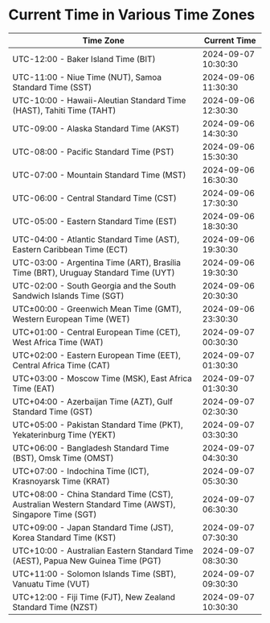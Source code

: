 # Current Time in Various Time Zones

| Time Zone | Current Time |
|-----------|--------------|
| UTC-12:00 - Baker Island Time (BIT) | 2024-09-07 10:30:30 |
| UTC-11:00 - Niue Time (NUT), Samoa Standard Time (SST) | 2024-09-06 11:30:30 |
| UTC-10:00 - Hawaii-Aleutian Standard Time (HAST), Tahiti Time (TAHT) | 2024-09-06 12:30:30 |
| UTC-09:00 - Alaska Standard Time (AKST) | 2024-09-06 14:30:30 |
| UTC-08:00 - Pacific Standard Time (PST) | 2024-09-06 15:30:30 |
| UTC-07:00 - Mountain Standard Time (MST) | 2024-09-06 16:30:30 |
| UTC-06:00 - Central Standard Time (CST) | 2024-09-06 17:30:30 |
| UTC-05:00 - Eastern Standard Time (EST) | 2024-09-06 18:30:30 |
| UTC-04:00 - Atlantic Standard Time (AST), Eastern Caribbean Time (ECT) | 2024-09-06 19:30:30 |
| UTC-03:00 - Argentina Time (ART), Brasília Time (BRT), Uruguay Standard Time (UYT) | 2024-09-06 19:30:30 |
| UTC-02:00 - South Georgia and the South Sandwich Islands Time (SGT) | 2024-09-06 20:30:30 |
| UTC±00:00 - Greenwich Mean Time (GMT), Western European Time (WET) | 2024-09-06 23:30:30 |
| UTC+01:00 - Central European Time (CET), West Africa Time (WAT) | 2024-09-07 00:30:30 |
| UTC+02:00 - Eastern European Time (EET), Central Africa Time (CAT) | 2024-09-07 01:30:30 |
| UTC+03:00 - Moscow Time (MSK), East Africa Time (EAT) | 2024-09-07 01:30:30 |
| UTC+04:00 - Azerbaijan Time (AZT), Gulf Standard Time (GST) | 2024-09-07 02:30:30 |
| UTC+05:00 - Pakistan Standard Time (PKT), Yekaterinburg Time (YEKT) | 2024-09-07 03:30:30 |
| UTC+06:00 - Bangladesh Standard Time (BST), Omsk Time (OMST) | 2024-09-07 04:30:30 |
| UTC+07:00 - Indochina Time (ICT), Krasnoyarsk Time (KRAT) | 2024-09-07 05:30:30 |
| UTC+08:00 - China Standard Time (CST), Australian Western Standard Time (AWST), Singapore Time (SGT) | 2024-09-07 06:30:30 |
| UTC+09:00 - Japan Standard Time (JST), Korea Standard Time (KST) | 2024-09-07 07:30:30 |
| UTC+10:00 - Australian Eastern Standard Time (AEST), Papua New Guinea Time (PGT) | 2024-09-07 08:30:30 |
| UTC+11:00 - Solomon Islands Time (SBT), Vanuatu Time (VUT) | 2024-09-07 09:30:30 |
| UTC+12:00 - Fiji Time (FJT), New Zealand Standard Time (NZST) | 2024-09-07 10:30:30 |
